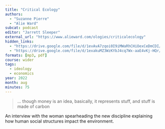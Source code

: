 ```yaml
---
title: "Critical Ecology"
authors:
  - "Suzanne Pierre"
  - "Alie Ward"
subcat: podcast
editor: "Jarrett Sleeper"
external_url: "https://www.alieward.com/ologies/criticalecology"
hidden_links:
  - "https://drive.google.com/file/d/1evAvA7zqoi0I9iMWaRhCHiOexCeDmCDI/view?usp=drivesdk"
  - "https://drive.google.com/file/d/1exakuMZ3WzKYbJ4cq7Wx-aaE4vKj-HQr/view?usp=drivesdk"
formats: [mp3, pdf]
course: wider
tags:
  - ideology
  - economics
year: 2022
month: aug
minutes: 75
---
```


> … though money is an idea, basically, it represents stuff, and stuff is made of carbon

An interview with the woman spearheading the new discipline explaining how human social structures impact the environment.
